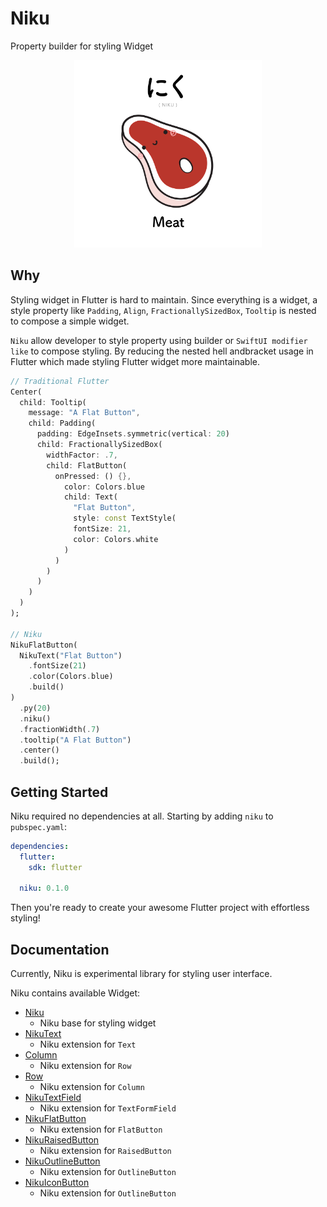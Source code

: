# Niku
Property builder for styling Widget

<p align="center">
  <img src="https://raw.githubusercontent.com/saltyaom/niku/main/doc/images/niku.png" alt="Niku" width="300" />
</p>

## Why
Styling widget in Flutter is hard to maintain. 
Since everything is a widget, a style property like `Padding`, `Align`, `FractionallySizedBox`, `Tooltip` is nested to compose a simple widget.

`Niku` allow developer to style property using builder or `SwiftUI modifier like` to compose styling.
By reducing the nested hell andbracket usage in Flutter which made styling Flutter widget more maintainable.

```dart
// Traditional Flutter
Center(
  child: Tooltip(
    message: "A Flat Button",
    child: Padding(
      padding: EdgeInsets.symmetric(vertical: 20)
      child: FractionallySizedBox(
        widthFactor: .7,
        child: FlatButton(
          onPressed: () {},
            color: Colors.blue 
            child: Text(
              "Flat Button",
              style: const TextStyle(
              fontSize: 21,
              color: Colors.white
            )
          )
        )
      )
    )
  )
);

// Niku
NikuFlatButton(
  NikuText("Flat Button")
    .fontSize(21)
    .color(Colors.blue)
    .build()
)
  .py(20)
  .niku()
  .fractionWidth(.7)
  .tooltip("A Flat Button")
  .center()
  .build();
```

## Getting Started
Niku required no dependencies at all.
Starting by adding `niku` to `pubspec.yaml`:
```yaml
dependencies:
  flutter:
    sdk: flutter

  niku: 0.1.0
```

Then you're ready to create your awesome Flutter project with effortless styling!

## Documentation
Currently, Niku is experimental library for styling user interface.

Niku contains available Widget:
- [Niku](https://github.com/saltyaom/niku/blob/main/doc/base.md)
  - Niku base for styling widget
- [NikuText](https://github.com/saltyaom/niku/blob/main/doc/text.md)
  - Niku extension for `Text`
- [Column](https://github.com/saltyaom/niku/blob/main/doc/column.md)
  - Niku extension for `Row`
- [Row](https://github.com/saltyaom/niku/blob/main/doc/row.md)
  - Niku extension for `Column`
- [NikuTextField](https://github.com/saltyaom/niku/blob/main/doc/textfield.md)
  - Niku extension for `TextFormField`
- [NikuFlatButton](https://github.com/saltyaom/niku/blob/main/doc/flatButton.md)
  - Niku extension for `FlatButton`
- [NikuRaisedButton](https://github.com/saltyaom/niku/blob/main/doc/raisedButton.md)
  - Niku extension for `RaisedButton`
- [NikuOutlineButton](https://github.com/saltyaom/niku/blob/main/doc/outlineButton.md)
  - Niku extension for `OutlineButton`
- [NikuIconButton](https://github.com/saltyaom/niku/blob/main/doc/iconButton.md)
  - Niku extension for `OutlineButton`

